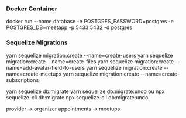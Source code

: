 ### Docker Container
  docker run --name database -e POSTGRES_PASSWORD=postgres -e POSTGRES_DB=meetapp -p 5433:5432 -d postgres

### Sequelize Migrations
  yarn sequelize migration:create --name=create-users
  yarn sequelize migration:create --name=create-files
  yarn sequelize migration:create --name=add-avatar-field-to-users
  yarn sequelize migration:create --name=create-meetups
  yarn sequelize migration:create --name=create-subscriptions

  yarn sequelize db:migrate
  yarn sequelize db:migrate:undo
ou
  npx sequelize-cli db:migrate
  npx sequelize-cli db:migrate:undo


provider -> organizer
appointments -> meetups
